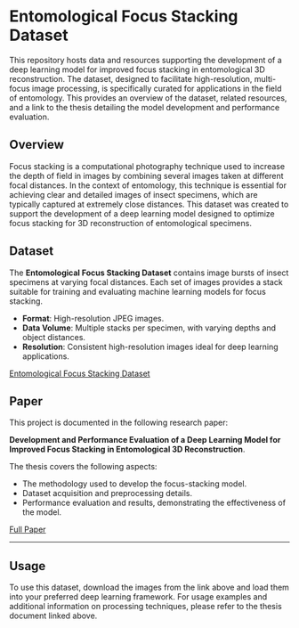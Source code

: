 # Entomological Focus Stacking Dataset

This repository hosts data and resources supporting the development of a deep learning model for improved focus stacking in entomological 3D reconstruction. The dataset, designed to facilitate high-resolution, multi-focus image processing, is specifically curated for applications in the field of entomology. This provides an overview of the dataset, related resources, and a link to the thesis detailing the model development and performance evaluation.

## Overview

Focus stacking is a computational photography technique used to increase the depth of field in images by combining several images taken at different focal distances. In the context of entomology, this technique is essential for achieving clear and detailed images of insect specimens, which are typically captured at extremely close distances. This dataset was created to support the development of a deep learning model designed to optimize focus stacking for 3D reconstruction of entomological specimens.

## Dataset

The **Entomological Focus Stacking Dataset** contains image bursts of insect specimens at varying focal distances. Each set of images provides a stack suitable for training and evaluating machine learning models for focus stacking.

- **Format**: High-resolution JPEG images.
- **Data Volume**: Multiple stacks per specimen, with varying depths and object distances.
- **Resolution**: Consistent high-resolution images ideal for deep learning applications.

[Entomological Focus Stacking Dataset](#)

## Paper

This project is documented in the following research paper:

**Development and Performance Evaluation of a Deep Learning Model for Improved Focus Stacking in Entomological 3D Reconstruction**.

The thesis covers the following aspects:
- The methodology used to develop the focus-stacking model.
- Dataset acquisition and preprocessing details.
- Performance evaluation and results, demonstrating the effectiveness of the model.

[Full Paper](#)

---

## Usage

To use this dataset, download the images from the link above and load them into your preferred deep learning framework. For usage examples and additional information on processing techniques, please refer to the thesis document linked above.


